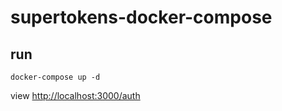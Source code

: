 # supertokens-docker-compose

## run

```
docker-compose up -d
```

view <http://localhost:3000/auth>

